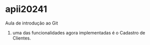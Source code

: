 # apii20241
Aula de introdução ao Git


1) uma das funcionalidades agora implementadas é o Cadastro de Clientes. 

